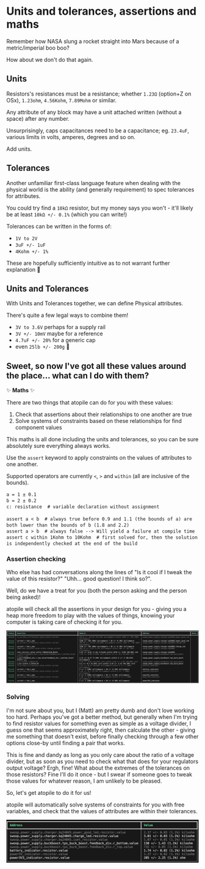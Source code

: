 # Units and tolerances, assertions and maths

Remember how NASA slung a rocket straight into Mars because of a metric/imperial boo boo?

How about we don't do that again.

## Units

Resistors's resistances must be a resistance; whether `1.23Ω` (option+Z on OSx), `1.23ohm`, `4.56Kohm`, `7.89Mohm` or similar.

Any attribute of any block may have a unit attached written (without a space) after any number.

Unsurprisingly, caps capacitances need to be a capacitance; eg. `23.4uF`, various limits in volts, amperes, degrees and so on.

Add units.

## Tolerances

Another unfamiliar first-class language feature when dealing with the physical world is the ability (and generally requirement)
to spec tolerances for attributes.

You could try find a `10kΩ` resistor, but my money says you won't - it'll likely be at least `10kΩ +/- 0.1%` (which you can
write!)

Tolerances can be written in the forms of:
- `1V to 2V`
- `3uF +/- 1uF`
- `4Kohm +/- 1%`

These are hopefully sufficiently intuitive as to not warrant further explanation 🤞


## Units and Tolerances

With Units and Tolerances together, we can define Physical attributes.

There's quite a few legal ways to combine them!

- `3V to 3.6V` perhaps for a supply rail
- `3V +/- 10mV` maybe for a reference
- `4.7uF +/- 20%` for a generic cap
- even `25lb +/- 200g` 🤣


## Sweet, so now I've got all these values around the place... what can I do with them?

:sparkles: **Maths** :sparkles:

There are two things that atopile can do for you with these values:
1. Check that assertions about their relationships to one another are true
2. Solve systems of constraints based on these relationships for find component values

This maths is all done including the units and tolerances, so you can be sure absolutely sure everything always works.

Use the `assert` keyword to apply constraints on the values of attributes to one another.

Supported operators are currently `<`, `>` and `within` (all are inclusive of the bounds).

```atopile
a = 1 ± 0.1
b = 2 ± 0.2
c: resistance  # variable declaration without assignment

assert a < b  # always true before 0.9 and 1.1 (the bounds of a) are both lower than the bounds of b (1.8 and 2.2)
assert a > b  # always false --> Will yield a failure at compile time
assert c within 1Kohm to 10Kohm  # first solved for, then the solution is independently checked at the end of the build
```

### Assertion checking

Who else has had conversations along the lines of "Is it cool if I tweak the value of this resistor?" "Uhh... good question! I think so?".

Well, do we have a treat for you (both the person asking and the person being asked)!

atopile will check all the assertions in your design for you - giving you a heap more freedom to play with the values of things, knowing your computer is taking care of checking it for you.

![Assertion checks](assets/images/assertion-checks.png)


### Solving

I'm not sure about you, but I (Matt) am pretty dumb and don't love working too hard.
Perhaps you've got a better method, but generally when I'm trying to find resistor values for something even as simple as a voltage divider, I guess one that seems approximately right, then calculate the other - giving me something that doesn't exist, before finally checking through a few other options close-by until finding a pair that works.

This is fine and dandy as long as you only care about the ratio of a voltage divider, but as soon as you need to check what that does for your regulators output voltage? Ergh, fine! What about the extremes of the tolerances on those resistors? Fine I'll do it once - but I swear if someone goes to tweak those values for whatever reason, I am unlikely to be pleased.

So, let's get atopile to do it for us!

atopile will automatically solve systems of constraints for you with free variables, and check that the values of attributes are within their tolerances.

![Assertion solutions](assets/images/assertion-solver.png)

